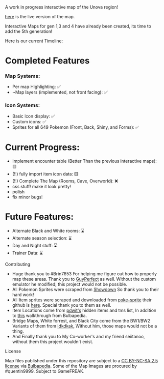 A work in progress interactive map of the Unova region!

[here](https://seiitanoo.github.io/gen5map/) is the live version of the map.

Interactive Maps for gen 1,3 and 4 have already been created, its time to add the 5th generation!

Here is our current Timeline:
# Completed Features
### Map Systems:
- Per map Highlighting: ✅
- ~Map layers (implemented, not front facing): ✅
  
### Icon Systems:
- Basic Icon display: ✅
- Custom icons: ✅
- Sprites for all 649 Pokemon (Front, Back, Shiny, and Forms): ✅

# Current Progress:
- Implement encounter table (Better Than the previous interactive maps): 🟨
- (!!) fully import item icon data: 🟨
- (!!) Complete The Map (Rooms, Cave, Overworld): ❌
- css stuff! make it look pretty!
- polish
- fix minor bugs!

# Future Features:
- Alternate Black and White rooms: ⌛
- Alternate season selection: ⌛
- Day and Night stuff: ⌛
- Trainer Data: ⌛


Contributing
- Huge thank you to #Brin7853 For helping me figure out how to properly map these areas. Thank you to [GuyPerfect](https://www.vgmaps.com/forums/index.php?topic=1954.0) as well. Without the custom emulator he modified, this project would not be possible.
- All Pokemon Sprites were scraped from [Showdown](https://play.pokemonshowdown.com/sprites/) So thank you to their hard work!
- All Item sprites were scraped and downloaded from [poke-sprite](https://msikma.github.io/pokesprite/) their github is [here](https://github.com/msikma/pokesprite). Special thank you to them as well.
- Item Locations come from [pdwit's](https://imgur.com/gallery/black-white-2-hidden-items-tms-hms-YOahEnN) hidden items and tms list, In addition to [this](https://bulbapedia.bulbagarden.net/wiki/Walkthrough:Pok%C3%A9mon_Black_2_and_White_2) walkthrough from Bulbapedia.
- Bridge Maps, White forrest, and Black City come from the BW1/BW2 Variants of them from [Idkdkak](https://archives.bulbagarden.net/wiki/User_talk:Idkdkak), Without him, those maps would not be a thing.
- And Finally thank you to My Co-worker's and my friend seiitanoo, without them this project wouldn't exist.

License

Map files published under this repository are subject to a [CC BY-NC-SA 2.5 license](https://creativecommons.org/licenses/by-nc-sa/2.5/) via [Bulbapedia](https://bulbapedia.bulbagarden.net/wiki/Bulbapedia:Copyrights). Some of the Map Images are procured by #quentin9999. Subject to GameFREAK.
